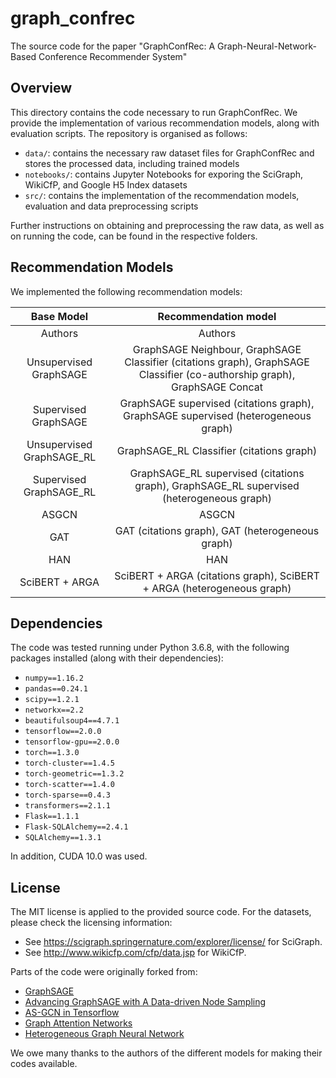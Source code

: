 # graph_confrec

The source code for the paper "GraphConfRec: A Graph-Neural-Network-Based Conference Recommender System"

## Overview

This directory contains the code necessary to run GraphConfRec. We provide the implementation of various recommendation models, along with evaluation scripts. 
The repository is organised as follows:
 - `data/`: contains the necessary raw dataset files for GraphConfRec and stores the processed data, including trained models
 - `notebooks/`: contains Jupyter Notebooks for exporing the SciGraph, WikiCfP, and Google H5 Index datasets
 - `src/`: contains the implementation of the recommendation models, evaluation and data preprocessing scripts

Further instructions on obtaining and preprocessing the raw data, as well as on running the code, can be found in the respective folders.

## Recommendation Models

We implemented the following recommendation models:

| **Base Model** | **Recommendation model** | 
| :-------------------------: | :-------------------------------------------: | 
| Authors                     |  Authors   |  
| Unsupervised GraphSAGE      |  GraphSAGE Neighbour, GraphSAGE Classifier (citations graph), GraphSAGE Classifier (co-authorship graph), GraphSAGE Concat  |     
| Supervised GraphSAGE        |  GraphSAGE supervised (citations graph),  GraphSAGE supervised (heterogeneous graph)   |  
| Unsupervised GraphSAGE_RL   |  GraphSAGE_RL Classifier (citations graph)    |   
| Supervised GraphSAGE_RL     |  GraphSAGE_RL supervised (citations graph),  GraphSAGE_RL supervised (heterogeneous graph)    |  
| ASGCN   					  |  ASGCN     | 
| GAT     					  |  GAT (citations graph), GAT (heterogeneous graph) |
| HAN   					  |  HAN     | 
| SciBERT + ARGA    		  |  SciBERT + ARGA (citations graph), SciBERT + ARGA (heterogeneous graph) |
  

## Dependencies

The code was tested running under Python 3.6.8, with the following packages installed (along with their dependencies):
 
 - `numpy==1.16.2`
 - `pandas==0.24.1`
 - `scipy==1.2.1`
 - `networkx==2.2`
 - `beautifulsoup4==4.7.1`
 - `tensorflow==2.0.0`
 - `tensorflow-gpu==2.0.0`
 - `torch==1.3.0`
 - `torch-cluster==1.4.5`
 - `torch-geometric==1.3.2`
 - `torch-scatter==1.4.0`
 - `torch-sparse==0.4.3`
 - `transformers==2.1.1`
 - `Flask==1.1.1`
 - `Flask-SQLAlchemy==2.4.1`
 - `SQLAlchemy==1.3.1`
 
In addition, CUDA 10.0 was used.


## License
The MIT license is applied to the provided source code.
For the datasets, please check the licensing information:
 - See https://scigraph.springernature.com/explorer/license/ for SciGraph.
 - See http://www.wikicfp.com/cfp/data.jsp for WikiCfP.

Parts of the code were originally forked from:
 - [GraphSAGE](https://github.com/williamleif/GraphSAGE/) 
 - [Advancing GraphSAGE with A Data-driven Node Sampling](https://github.com/oj9040/GraphSAGE_RL)  
 - [AS-GCN in Tensorflow](https://github.com/huangwb/AS-GCN/) 
 - [Graph Attention Networks](https://github.com/PetarV-/GAT)
 - [Heterogeneous Graph Neural Network](https://github.com/Jhy1993/HAN) 

We owe many thanks to the authors of the different models for making their codes available.
